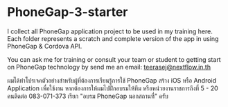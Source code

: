 PhoneGap-3-starter
==================

I collect all PhoneGap application project to be used in my training here. Each folder represents a scratch and complete version of the app in using PhoneGap & Cordova API. 

You can ask me for training or consult your team or student to getting start on PhoneGap technology by send me an email: teerasej@nextflow.in.th

ผมได้ทำโปรเจคตัวอย่างสำหรับผู้ที่ต้องการเรียนรู้การใช้ PhoneGap สร้าง iOS หรือ Android Application เพื่อใช้งาน หากต้องการให้ผมไปฝึกอบรมให้ทีม หรือหน่วยงานราชการถึงที่ 5 - 20 คนติดต่อ 083-071-373 เรียก "อบรม PhoneGap นอกสถานที่" ครับ
